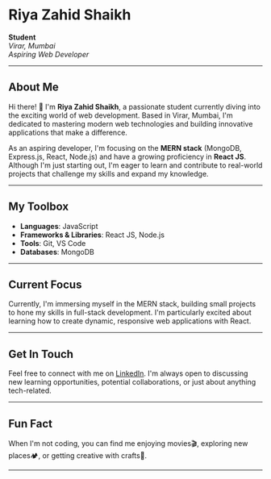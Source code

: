 # Riya Zahid Shaikh

**Student**  
*Virar, Mumbai*  
*Aspiring Web Developer*

---

## About Me

Hi there! 👋 I'm **Riya Zahid Shaikh**, a passionate student currently diving into the exciting world of web development. Based in Virar, Mumbai, I'm dedicated to mastering modern web technologies and building innovative applications that make a difference.

As an aspiring developer, I'm focusing on the **MERN stack** (MongoDB, Express.js, React, Node.js) and have a growing proficiency in **React JS**. Although I'm just starting out, I'm eager to learn and contribute to real-world projects that challenge my skills and expand my knowledge.

---

## My Toolbox

- **Languages**: JavaScript
- **Frameworks & Libraries**: React JS, Node.js
- **Tools**: Git, VS Code
- **Databases**: MongoDB

---

## Current Focus

Currently, I'm immersing myself in the MERN stack, building small projects to hone my skills in full-stack development. I'm particularly excited about learning how to create dynamic, responsive web applications with React.

---

## Get In Touch

Feel free to connect with me on [LinkedIn](https://www.linkedin.com/in/riya-shaikh-30713126b). I'm always open to discussing new learning opportunities, potential collaborations, or just about anything tech-related.

---

## Fun Fact

When I'm not coding, you can find me enjoying movies🎬, exploring new places🏕️, or getting creative with crafts🎨.

---

